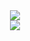 

<div align="center">
    <img src="https://github-readme-stats.vercel.app/api?username=orlovmyk&show_icons=true&theme=chartreuse-dark&hide_border=true" />
</div>

<div align="center">
    <img src="https://profile-counter.glitch.me/orlovmyk/count.svg">
</div>


<!--
**orlovmyk/orlovmyk** is a ✨ _special_ ✨ repository because its `README.md` (this file) appears on your GitHub profile.

Here are some ideas to get you started:

- 🔭 I’m currently working on ...
- 🌱 I’m currently learning ...
- 👯 I’m looking to collaborate on ...
- 🤔 I’m looking for help with ...
- 💬 Ask me about ...
- 📫 How to reach me: ...
- 😄 Pronouns: ...
- ⚡ Fun fact: ...
-->
